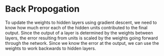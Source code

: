# Back Propogation

To update the weights to hidden layers using gradient descent, we need to know how much error each of the hidden units
contributed to the final output. Since the output of a layer is determined by the weights between layers, the error 
resulting from units is scaled by the weights going forward through the network. Since we know the error at the output,
we can use the weights to work backwards to hidden layers.


